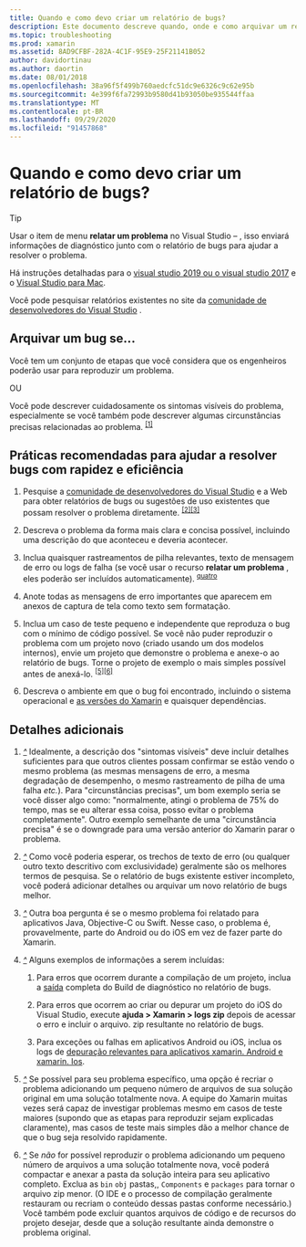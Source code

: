 ```yaml
---
title: Quando e como devo criar um relatório de bugs?
description: Este documento descreve quando, onde e como arquivar um relatório de bugs. Ele também fornece práticas recomendadas de relatório de bugs que permitem aos engenheiros diagnosticar melhor o problema.
ms.topic: troubleshooting
ms.prod: xamarin
ms.assetid: 8AD9CFBF-282A-4C1F-95E9-25F21141B052
author: davidortinau
ms.author: daortin
ms.date: 08/01/2018
ms.openlocfilehash: 38a96f5f499b760aedcfc51dc9e6326c9c62e95b
ms.sourcegitcommit: 4e399f6fa72993b9580d41b93050be935544ffaa
ms.translationtype: MT
ms.contentlocale: pt-BR
ms.lasthandoff: 09/29/2020
ms.locfileid: "91457868"
---
```

# <a name="when-and-how-should-i-file-a-bug-report"></a>Quando e como devo criar um relatório de bugs?

> [!TIP]
> Usar o item de menu **relatar um problema** no Visual Studio &ndash; , isso enviará informações de diagnóstico junto com o relatório de bugs para ajudar a resolver o problema.
>
> Há instruções detalhadas para o [visual studio 2019 ou o visual studio 2017](/visualstudio/ide/how-to-report-a-problem-with-visual-studio) e o [Visual Studio para Mac](/visualstudio/mac/report-a-problem).
>
> Você pode pesquisar relatórios existentes no site da [comunidade de desenvolvedores do Visual Studio](https://developercommunity.visualstudio.com/) .

## <a name="file-a-bug-if"></a>Arquivar um bug se...

Você tem um conjunto de etapas que você considera que os engenheiros poderão usar para reproduzir um problema.

OU

Você pode descrever cuidadosamente os sintomas visíveis do problema, especialmente se você também pode descrever algumas circunstâncias precisas relacionadas ao problema. <sup> [[1]](#note-1)</sup>

## <a name="best-practices-to-help-address-bugs-quickly-and-efficiently"></a>Práticas recomendadas para ajudar a resolver bugs com rapidez e eficiência

1. <a name="ref-1"></a>Pesquise a [comunidade de desenvolvedores do Visual Studio](https://developercommunity.visualstudio.com/) e a Web para obter relatórios de bugs ou sugestões de uso existentes que possam resolver o problema diretamente. <sup>[[2]](#note-2)</sup><sup>[[3]](#note-3)</sup>

1. <a name="ref-2"></a>Descreva o problema da forma mais clara e concisa possível, incluindo uma descrição do que aconteceu e deveria acontecer.

1. <a name="ref-3"></a>Inclua quaisquer rastreamentos de pilha relevantes, texto de mensagem de erro ou logs de falha (se você usar o recurso **relatar um problema** , eles poderão ser incluídos automaticamente). <sup>[quatro](#note-4)</sup>

1. <a name="ref-4"></a>Anote todas as mensagens de erro importantes que aparecem em anexos de captura de tela como texto sem formatação.

1. <a name="ref-5"></a>Inclua um caso de teste pequeno e independente que reproduza o bug com o mínimo de código possível.  Se você não puder reproduzir o problema com um projeto novo (criado usando um dos modelos internos), envie um projeto que demonstre o problema e anexe-o ao relatório de bugs.  Torne o projeto de exemplo o mais simples possível antes de anexá-lo. <sup>[[5]](#note-5)</sup><sup>[[6]](#note-6)</sup>

1. <a name="ref-6"></a>Descreva o ambiente em que o bug foi encontrado, incluindo o sistema operacional e [as versões do Xamarin](~/cross-platform/troubleshooting/questions/version-logs.md) e quaisquer dependências.

## <a name="additional-details"></a>Detalhes adicionais

1. <a name="note-1"></a>[*^*](#ref-1) Idealmente, a descrição dos "sintomas visíveis" deve incluir detalhes suficientes para que outros clientes possam confirmar se estão vendo o mesmo problema (as mesmas mensagens de erro, a mesma degradação de desempenho, o mesmo rastreamento de pilha de uma falha _etc._). Para "circunstâncias precisas", um bom exemplo seria se você disser algo como: "normalmente, atingi o problema de 75% do tempo, mas se eu alterar essa coisa, posso evitar o problema completamente". Outro exemplo semelhante de uma "circunstância precisa" é se o downgrade para uma versão anterior do Xamarin parar o problema.

1. <a name="note-2"></a>[*^*](#ref-2) Como você poderia esperar, os trechos de texto de erro (ou qualquer outro texto descritivo com exclusividade) geralmente são os melhores termos de pesquisa. Se o relatório de bugs existente estiver incompleto, você poderá adicionar detalhes ou arquivar um novo relatório de bugs melhor.

1. <a name="note-3"></a>[*^*](#ref-3) Outra boa pergunta é se o mesmo problema foi relatado para aplicativos Java, Objective-C ou Swift. Nesse caso, o problema é, provavelmente, parte do Android ou do iOS em vez de fazer parte do Xamarin.

1. <a name="note-4"></a>[*^*](#ref-4) Alguns exemplos de informações a serem incluídas:

    1. Para erros que ocorrem durante a compilação de um projeto, inclua a [saída](~/android/troubleshooting/troubleshooting.md#Diagnostic_MSBuild_Output) completa do Build de diagnóstico no relatório de bugs.

    1. Para erros que ocorrem ao criar ou depurar um projeto do iOS do Visual Studio, execute **ajuda > Xamarin > logs zip** depois de acessar o erro e incluir o arquivo. zip resultante no relatório de bugs.

    1. Para exceções ou falhas em aplicativos Android ou iOS, inclua os logs de [depuração relevantes para aplicativos xamarin. Android e xamarin. Ios](~/cross-platform/troubleshooting/questions/version-logs.md#debug-logs-for-xamarin-apps).

1. <a name="note-5"></a>[*^*](#ref-5) Se possível para seu problema específico, uma opção é recriar o problema adicionando um pequeno número de arquivos de sua solução original em uma solução totalmente nova. A equipe do Xamarin muitas vezes será capaz de investigar problemas mesmo em casos de teste maiores (supondo que as etapas para reproduzir sejam explicadas claramente), mas casos de teste mais simples dão a melhor chance de que o bug seja resolvido rapidamente.

1. <a name="note-6"></a>[*^*](#ref-6) Se _não_ for possível reproduzir o problema adicionando um pequeno número de arquivos a uma solução totalmente nova, você poderá compactar e anexar a pasta da solução inteira para seu aplicativo completo. Exclua as `bin` `obj` pastas,, `Components` e `packages` para tornar o arquivo zip menor. (O IDE e o processo de compilação geralmente restauram ou recriam o conteúdo dessas pastas conforme necessário.) Você também pode excluir quantos arquivos de código e de recursos do projeto desejar, desde que a solução resultante ainda demonstre o problema original.